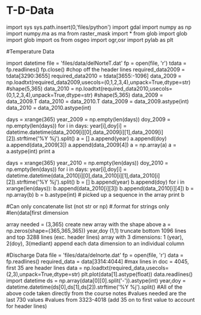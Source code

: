 T-D-Data
========



import sys
sys.path.insert(0,'files/python')
import gdal
import numpy as np
import numpy.ma as ma
from raster_mask import *
from glob import glob
import glob
import os
from osgeo import ogr,osr
import pylab as plt



#Temperature Data 

import datetime
file = 'files/data/delNorteT.dat'
fp = open(file, 'r')
tdata = fp.readlines()
fp.close()
 #chop off the header lines
required_data2009 = tdata[3290:3655] 
required_data2010 = tdata[3655:-1096]
data_2009 = np.loadtxt(required_data2009,usecols=(0,1,2,3,4),unpack=True,dtype=str) #shape(5,365)
data_2010 = np.loadtxt(required_data2010,usecols=(0,1,2,3,4),unpack=True,dtype=str) #shape(5,365)
data_2009 = data_2009.T
data_2010 = data_2010.T
data_2009 = data_2009.astype(int)
data_2010 = data_2010.astype(int)

days = xrange(365)
year_2009 = np.empty(len(days))
doy_2009 = np.empty(len(days))
for i in days:
    year[i],doy[i] = datetime.datetime(data_2009[i][0],data_2009[i][1],data_2009[i][2]).strftime('%Y %j').split()
a = []
a.append(year)
a.append(doy)
a.append(data_2009[3])
a.append(data_2009[4])
a = np.array(a)
a = a.astype(int)
print a

days = xrange(365)
year_2010 = np.empty(len(days))
doy_2010 = np.empty(len(days))
for i in days:
    year[i],doy[i] = datetime.datetime(data_2010[i][0],data_2010[i][1],data_2010[i][2]).strftime('%Y %j').split()
b = []
b.append(year)
b.append(doy)
for i in xrange(len(days)):
    b.append(data_2010[i][3])
    b.append(data_2010[i][4])
b = np.array(b)
b = b.astype(int) # picked up a sequence in the array
print b



#Can only concatenate list (not str or np)
#.format for strings only
#len(data[first dimension



array needed = (3,365)
create new array with the shape above
a = np.zeros(shape=(365,365,365))
year,doy (1,1) 
truncate bottom 1096 lines and top 3288 lines (exc. header lines)
array with 3 dimensions: 1 (year), 2(doy), 3(mediant)
append each data dimension to an individual column



#Discharge Data
file = 'files/data/delnorte.dat'
fp = open(file, 'r')
data = fp.readlines()
required_data = data[3314:4044] #max lines in doc = 4045, first 35 are header lines
data = np.loadtxt(required_data,usecols=(2,3),unpack=True,dtype=str)
plt.plot(data[1].astype(float))
data.readlines()
import datetime
ds = np.array(data[0][0].split('-')).astype(int)
year,doy = datetime.datetime(ds[0],ds[1],ds[2]).strftime('%Y %j').split()
#All of the above code taken directly from the course notes
#values needed are the last 730 values
#values from 3323-4018 (add 35 on to first value to account for header lines)




